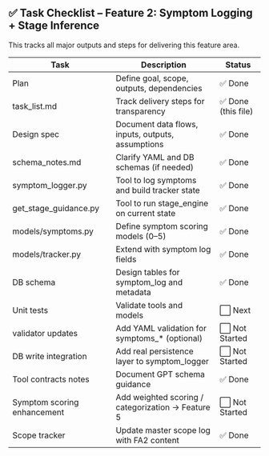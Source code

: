 ## ✅ Task Checklist – Feature 2: Symptom Logging + Stage Inference

This tracks all major outputs and steps for delivering this feature area.

| Task | Description | Status |
|------|-------------|--------|
| Plan | Define goal, scope, outputs, dependencies | ✅ Done
| task_list.md | Track delivery steps for transparency | ✅ Done (this file)
| Design spec | Document data flows, inputs, outputs, assumptions | ✅ Done
| schema_notes.md | Clarify YAML and DB schemas (if needed) | ✅ Done
| symptom_logger.py | Tool to log symptoms and build tracker state | ✅ Done
| get_stage_guidance.py | Tool to run stage_engine on current state | ✅ Done
| models/symptoms.py | Define symptom scoring models (0–5) | ✅ Done
| models/tracker.py | Extend with symptom log fields | ✅ Done
| DB schema | Design tables for symptom_log and metadata | ✅ Done
| Unit tests | Validate tools and models | ⬜ Next
| validator updates | Add YAML validation for symptoms_* (optional) | ⬜ Not Started
| DB write integration | Add real persistence layer to symptom_logger | ⬜ Not Started
| Tool contracts notes | Document GPT schema guidance | ✅ Done
| Symptom scoring enhancement | Add weighted scoring / categorization → Feature 5 | ⬜ Not Started
| Scope tracker | Update master scope log with FA2 content | ✅ Done